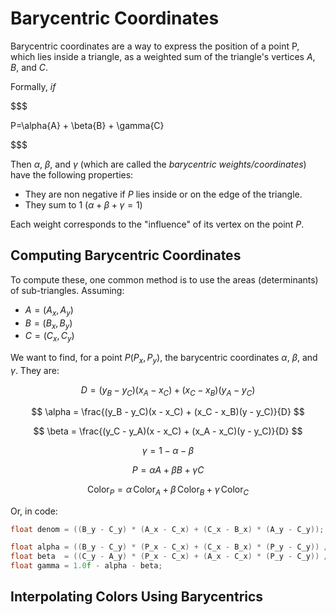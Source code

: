 # Barycentric Coordinates
Barycentric coordinates are a way to express the position of a point P, which lies inside a triangle, as a weighted sum of the triangle's vertices $A$, $B$, and $C$.

Formally, *if*

$$$

P=\alpha{A} + \beta{B} + \gamma{C}

$$$

Then $\alpha$, $\beta$, and $\gamma$ (which are called the *barycentric weights/coordinates*) have the following properties:
* They are non negative if $P$ lies inside or on the edge of the triangle.
* They sum to 1 ($\alpha+\beta+\gamma=1$)

Each weight corresponds to the "influence" of its vertex on the point $P$.

## Computing Barycentric Coordinates
To compute these, one common method is to use the areas (determinants) of sub-triangles. Assuming:
* $A=(A_x, A_y)$
* $B=(B_x, B_y)$
* $C=(C_x, C_y)$

We want to find, for a point $P(P_x, P_y)$, the barycentric coordinates $\alpha$, $\beta$, and $\gamma$. They are:

$$
D = (y_B - y_C)(x_A - x_C) + (x_C - x_B)(y_A - y_C)
$$

$$
\alpha = \frac{(y_B - y_C)(x - x_C) + (x_C - x_B)(y - y_C)}{D}
$$

$$
\beta = \frac{(y_C - y_A)(x - x_C) + (x_A - x_C)(y - y_C)}{D}
$$

$$
\gamma = 1 - \alpha - \beta
$$

$$
P = \alpha A + \beta B + \gamma C
$$

$$
\text{Color}_P = \alpha\,\text{Color}_A + \beta\,\text{Color}_B + \gamma\,\text{Color}_C
$$

Or, in code:
```c
float denom = ((B_y - C_y) * (A_x - C_x) + (C_x - B_x) * (A_y - C_y));

float alpha = ((B_y - C_y) * (P_x - C_x) + (C_x - B_x) * (P_y - C_y)) / denom;
float beta  = ((C_y - A_y) * (P_x - C_x) + (A_x - C_x) * (P_y - C_y)) / denom;
float gamma = 1.0f - alpha - beta;
```

## Interpolating Colors Using Barycentrics

